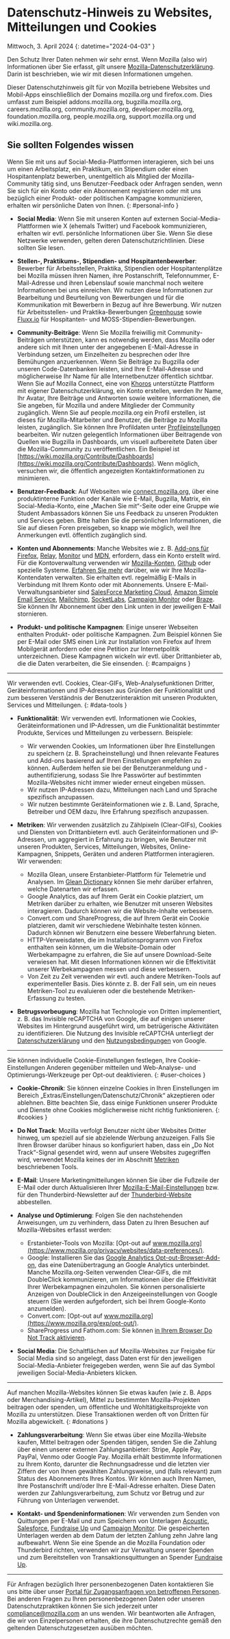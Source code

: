 # Datenschutz-Hinweis zu Websites, Mitteilungen und Cookies

Mittwoch, 3. April 2024
{: datetime="2024-04-03" }

Den Schutz Ihrer Daten nehmen wir sehr ernst. Wenn Mozilla (also wir) Informationen über Sie erfasst, gilt unsere [Mozilla-Datenschutzerklärung](https://www.mozilla.org/privacy/). Darin ist beschrieben, wie wir mit diesen Informationen umgehen.

Dieser Datenschutzhinweis gilt für von Mozilla betriebene Websites und Mobil-Apps einschließlich der Domains mozilla.org und firefox.com. Dies umfasst zum Beispiel addons.mozilla.org, bugzilla.mozilla.org, careers.mozilla.org, community.mozilla.org, developer.mozilla.org, foundation.mozilla.org, people.mozilla.org, support.mozilla.org und wiki.mozilla.org.

## Sie sollten Folgendes wissen

Wenn Sie mit uns auf Social-Media-Plattformen interagieren, sich bei uns um einen Arbeitsplatz, ein Praktikum, ein Stipendium oder einen Hospitantenplatz bewerben, unentgeltlich als Mitglied der Mozilla-Community tätig sind, uns Benutzer-Feedback oder Anfragen senden, wenn Sie sich für ein Konto oder ein Abonnement registrieren oder mit uns bezüglich einer Produkt- oder politischen Kampagne kommunizieren, erhalten wir persönliche Daten von Ihnen. 
{: #personal-info }

* **Social Media**: Wenn Sie mit unseren Konten auf externen Social-Media-Plattformen wie X (ehemals Twitter) und Facebook kommunizieren, erhalten wir evtl. persönliche Informationen über Sie. Wenn Sie diese Netzwerke verwenden, gelten deren Datenschutzrichtlinien. Diese sollten Sie lesen.

* **Stellen-, Praktikums-, Stipendien- und Hospitantenbewerber**: Bewerber für Arbeitsstellen, Praktika, Stipendien oder Hospitantenplätze bei Mozilla müssen ihren Namen, ihre Postanschrift, Telefonnummer, E-Mail-Adresse und ihren Lebenslauf sowie manchmal noch weitere Informationen bei uns einreichen. Wir nutzen diese Informationen zur Bearbeitung und Beurteilung von Bewerbungen und für die Kommunikation mit Bewerbern in Bezug auf ihre Bewerbung. Wir nutzen für Arbeitsstellen- und Praktika-Bewerbungen [Greenhouse](https://www.greenhouse.io/privacy-policy) sowie [Fluxx.io](https://www.fluxx.io/privacy-policy) für Hospitanten- und MOSS-Stipendien-Bewerbungen.

* **Community-Beiträge**: Wenn Sie Mozilla freiwillig mit Community-Beiträgen unterstützen, kann es notwendig werden, dass Mozilla oder andere sich mit Ihnen unter der angegebenen E-Mail-Adresse in Verbindung setzen, um Einzelheiten zu besprechen oder Ihre Bemühungen anzuerkennen. Wenn Sie Beiträge zu Bugzilla oder unseren Code-Datenbanken leisten, sind Ihre E-Mail-Adresse und möglicherweise Ihr Name für alle Internetbenutzer öffentlich sichtbar. Wenn Sie auf Mozilla Connect, eine von [Khoros](https://khoros.com/privacy) unterstützte Plattform mit eigener Datenschutzerklärung, ein Konto erstellen, werden Ihr Name, Ihr Avatar, Ihre Beiträge und Antworten sowie weitere Informationen, die Sie angeben, für Mozilla und andere Mitglieder der Community zugänglich. Wenn Sie auf people.mozilla.org ein Profil erstellen, ist dieses für Mozilla-Mitarbeiter und Benutzer, die Beiträge zu Mozilla leisten, zugänglich. Sie können Ihre Profildaten unter [Profileinstellungen](https://people.mozilla.org/e?section=personal-info) bearbeiten. Wir nutzen gelegentlich Informationen über Beitragende von Quellen wie Bugzilla in Dashboards, um visuell aufbereitete Daten über die Mozilla-Community zu veröffentlichen. Ein Beispiel ist [https://wiki.mozilla.org/Contribute/Dashboards](https://wiki.mozilla.org/Contribute/Dashboards). Wenn möglich, versuchen wir, die öffentlich angezeigten Kontaktinformationen zu minimieren.

* **Benutzer-Feedback**: Auf Webseiten wie [connect.mozilla.org](https://connect.mozilla.org/), über eine produktinterne Funktion oder Kanäle wie E-Mail, Bugzilla, Matrix, ein Social-Media-Konto, eine „Machen Sie mit“-Seite oder eine Gruppe wie Student Ambassadors können Sie uns Feedback zu unseren Produkten und Services geben. Bitte halten Sie die persönlichen Informationen, die Sie auf diesen Foren preisgeben, so knapp wie möglich, weil Ihre Anmerkungen evtl. öffentlich zugänglich sind.

* **Konten und Abonnements**: Manche Websites wie z. B. [Add-ons für Firefox](https://addons.mozilla.org/firefox/), [Relay](https://relay.firefox.com/), [Monitor](https://monitor.firefox.com/) und [MDN](https://developer.mozilla.org/), erfordern, dass ein Konto erstellt wird. Für die Kontoverwaltung verwenden wir [Mozilla-Konten](https://www.mozilla.org/privacy/mozilla-accounts/), [Github](https://support.github.com/#our-use-of-cookies-and-tracking) oder spezielle Systeme. [Erfahren Sie mehr](https://support.mozilla.org/kb/managing-account-data) darüber, wie wir Ihre Mozilla-Kontendaten verwalten. Sie erhalten evtl. regelmäßig E-Mails in Verbindung mit Ihrem Konto oder mit Abonnements. Unsere E-Mail-Verwaltungsanbieter sind [SalesForce Marketing Cloud](https://www.salesforce.com/company/privacy/), [Amazon Simple Email Service](https://aws.amazon.com/privacy/), [Mailchimp](https://www.intuit.com/privacy/statement/), [SocketLabs](https://www.socketlabs.com/legal/service-privacy/), [Campaign Monitor](https://meetmarigold.com/privacy-notices) oder [Braze](https://www.braze.com/company/legal/privacy). Sie können Ihr Abonnement über den Link unten in der jeweiligen E-Mail stornieren. 

* **Produkt- und politische Kampagnen**: Einige unserer Webseiten enthalten Produkt- oder politische Kampagnen. Zum Beispiel können Sie per E-Mail oder SMS einen Link zur Installation von Firefox auf Ihrem Mobilgerät anfordern oder eine Petition zur Internetpolitik unterzeichnen. Diese Kampagnen wickeln wir evtl. über Drittanbieter ab, die die Daten verarbeiten, die Sie einsenden. 
{: #campaigns }

---------------------------------------

Wir verwenden evtl. Cookies, Clear-GIFs, Web-Analysefunktionen Dritter, Geräteinformationen und IP-Adressen aus Gründen der Funktionalität und zum besseren Verständnis der Benutzerinteraktion mit unseren Produkten, Services und Mitteilungen. 
{: #data-tools }

* **Funktionalität**: Wir verwenden evtl. Informationen wie Cookies, Geräteinformationen und IP-Adressen, um die Funktionalität bestimmter Produkte, Services und Mitteilungen zu verbessern. Beispiele:
    * Wir verwenden Cookies, um Informationen über Ihre Einstellungen zu speichern (z. B. Spracheinstellung) und Ihnen relevante Features und Add-ons basierend auf Ihren Einstellungen empfehlen zu können. Außerdem helfen sie bei der Benutzeranmeldung und -authentifizierung, sodass Sie Ihre Passwörter auf bestimmten Mozilla-Websites nicht immer wieder erneut eingeben müssen.
    * Wir nutzen IP-Adressen dazu, Mitteilungen nach Land und Sprache spezifisch anzupassen.
    * Wir nutzen bestimmte Geräteinformationen wie z. B. Land, Sprache, Betreiber und OEM dazu, Ihre Erfahrung spezifisch anzupassen.

* **Metriken**: Wir verwenden zusätzlich zu Zählpixeln (Clear-GIFs), Cookies und Diensten von Drittanbietern evtl. auch Geräteinformationen und IP-Adressen, um aggregiert in Erfahrung zu bringen, wie Benutzer mit unseren Produkten, Services, Mitteilungen, Websites, Online-Kampagnen, Snippets, Geräten und anderen Plattformen interagieren. Wir verwenden:
    * Mozilla Glean, unsere Erstanbieter-Plattform für Telemetrie und Analysen. Im [Glean Dictionary](https://dictionary.telemetry.mozilla.org/apps/bedrock) können Sie mehr darüber erfahren, welche Datenarten wir erfassen.
    * Google Analytics, das auf Ihrem Gerät ein Cookie platziert, um Metriken darüber zu erhalten, wie Benutzer mit unseren Websites interagieren. Dadurch können wir die Website-Inhalte verbessern.
    * Convert.com und ShareProgress, die auf Ihrem Gerät ein Cookie platzieren, damit wir verschiedene Webinhalte testen können. Dadurch können wir Benutzern eine bessere Weberfahrung bieten.
    * HTTP-Verweisdaten, die im Installationsprogramm von Firefox enthalten sein können, um die Website-Domain oder Werbekampagne zu erfahren, die Sie auf unsere Download-Seite verwiesen hat. Mit diesen Informationen können wir die Effektivität unserer Werbekampagnen messen und diese verbessern.
    * Von Zeit zu Zeit verwenden wir evtl. auch andere Metriken-Tools auf experimenteller Basis. Dies könnte z. B. der Fall sein, um ein neues Metriken-Tool zu evaluieren oder die bestehende Metriken-Erfassung zu testen.
 
* **Betrugsvorbeugung**: Mozilla hat Technologie von Dritten implementiert, z. B. das Invisible reCAPTCHA von Google, die auf einigen unserer Websites im Hintergrund ausgeführt wird, um betrügerische Aktivitäten zu identifizieren. Die Nutzung des Invisible reCAPTCHA unterliegt der [Datenschutzerklärung](https://www.google.com/intl/policies/privacy/) und den [Nutzungsbedingungen](https://policies.google.com/terms) von Google.

---------------------------------------

Sie können individuelle Cookie-Einstellungen festlegen, Ihre Cookie-Einstellungen Anderen gegenüber mitteilen und Web-Analyse- und Optimierungs-Werkzeuge per Opt-out deaktivieren. 
{: #user-choices }

* **Cookie-Chronik**: Sie können einzelne Cookies in Ihren Einstellungen im Bereich „Extras/Einstellungen/Datenschutz/Chronik“ akzeptieren oder ablehnen. Bitte beachten Sie, dass einige Funktionen unserer Produkte und Dienste ohne Cookies möglicherweise nicht richtig funktionieren. 
{: #cookies }

* **Do Not Track**: Mozilla verfolgt Benutzer nicht über Websites Dritter hinweg, um speziell auf sie abzielende Werbung anzuzeigen. Falls Sie Ihren Browser darüber hinaus so konfiguriert haben, dass ein „Do Not Track“-Signal gesendet wird, wenn auf unsere Websites zugegriffen wird, verwendet Mozilla keines der im Abschnitt [Metriken](https://www.mozilla.org/privacy/websites/#data-tools) beschriebenen Tools.

* **E-Mail**: Unsere Marketingmitteilungen können Sie über die Fußzeile der E-Mail oder durch Aktualisieren Ihrer [Mozilla-E-Mail-Einstellungen](https://www.mozilla.org/newsletter/recovery/) bzw. für den Thunderbird-Newsletter auf der [Thunderbird-Website](https://www.thunderbird.net/newsletter/) abbestellen.


* **Analyse und Optimierung**: Folgen Sie den nachstehenden Anweisungen, um zu verhindern, dass Daten zu Ihren Besuchen auf Mozilla-Websites erfasst werden:
    * Erstanbieter-Tools von Mozilla: [Opt-out auf www.mozilla.org](https://www.mozilla.org/privacy/websites/data-preferences/).
    * Google: Installieren Sie das [Google Analytics Opt-out-Browser-Add-on](https://tools.google.com/dlpage/gaoptout), das eine Datenübertragung an Google Analytics unterbindet. Manche Mozilla.org-Seiten verwenden Clear-GIFs, die mit DoubleClick kommunizieren, um Informationen über die Effektivität Ihrer Werbekampagnen einzuholen. Sie können personalisierte Anzeigen von DoubleClick in den Anzeigeeinstellungen von Google steuern (Sie werden aufgefordert, sich bei Ihrem Google-Konto anzumelden).
    * Convert.com: [Opt-out auf www.mozilla.org](https://www.mozilla.org/exp/opt-out/).
    * ShareProgress und Fathom.com: Sie können [in Ihrem Browser Do Not Track aktivieren](https://support.mozilla.org/kb/how-do-i-turn-do-not-track-feature).

* **Social Media**: Die Schaltflächen auf Mozilla-Websites zur Freigabe für Social Media sind so angelegt, dass Daten erst für den jeweiligen Social-Media-Anbieter freigegeben werden, wenn Sie auf das Symbol jeweiligen Social-Media-Anbieters klicken.

---------------------------------------

Auf manchen Mozilla-Websites können Sie etwas kaufen (wie z. B. Apps oder Merchandising-Artikel), Mittel zu bestimmten Mozilla-Projekten beitragen oder spenden, um öffentliche und Wohltätigkeitsprojekte von Mozilla zu unterstützen. Diese Transaktionen werden oft von Dritten für Mozilla abgewickelt.
{: #donations }

* **Zahlungsverarbeitung**: Wenn Sie etwas über eine Mozilla-Website kaufen, Mittel beitragen oder Spenden tätigen, senden Sie die Zahlung über einen unserer externen Zahlungsanbieter: Stripe, Apple Pay, PayPal, Venmo oder Google Pay. Mozilla erhält bestimmte Informationen zu Ihrem Konto, darunter die Rechnungsadresse und die letzten vier Ziffern der von Ihnen gewählten Zahlungsweise, und (falls relevant) zum Status des Abonnements Ihres Kontos. Wir können auch Ihren Namen, Ihre Postanschrift und/oder Ihre E-Mail-Adresse erhalten. Diese Daten werden zur Zahlungsverarbeitung, zum Schutz vor Betrug und zur Führung von Unterlagen verwendet. 

* **Kontakt- und Spendeninformationen**: Wir verwenden zum Senden von Quittungen per E-Mail und zum Speichern von Unterlagen [Acoustic](https://acoustic.com/privacy-notice/), [Salesforce](https://www.salesforce.com/company/privacy/), [Fundraise Up](https://fundraiseup.com/privacy/) und [Campaign Monitor](https://meetmarigold.com/privacy-notices/). Die gespeicherten Unterlagen werden ab dem Datum der letzten Zahlung zehn Jahre lang aufbewahrt. Wenn Sie eine Spende an die Mozilla Foundation oder Thunderbird richten, verwenden wir zur Verwaltung unserer Spenden und zum Bereitstellen von Transaktionsquittungen an Spender [Fundraise Up](https://fundraiseup.com/privacy/).

---------------------------------------

Für Anfragen bezüglich Ihrer personenbezogenen Daten kontaktieren Sie uns bitte über unser [Portal für Zugangsanfragen von betroffenen Personen](https://privacyportal.onetrust.com/webform/1350748f-7139-405c-8188-22740b3b5587/4ba08202-2ede-4934-a89e-f0b0870f95f0). Bei anderen Fragen zu Ihren personenbezogenen Daten oder unseren Datenschutzpraktiken können Sie sich jederzeit unter [compliance@mozilla.com](mailto:compliance@mozilla.com) an uns wenden. Wir beantworten alle Anfragen, die wir von Einzelpersonen erhalten, die ihre Datenschutzrechte gemäß den geltenden Datenschutzgesetzen ausüben möchten.
